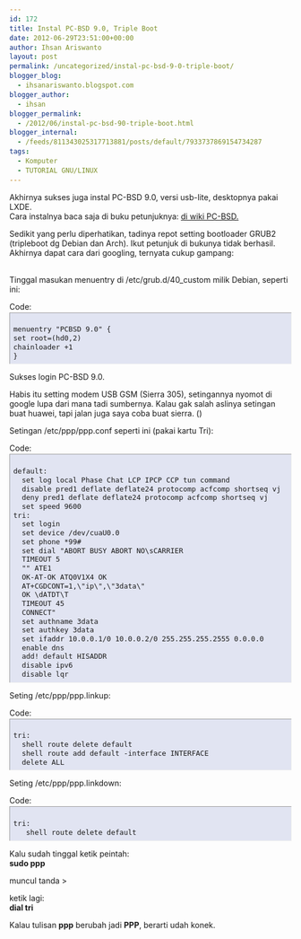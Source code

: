 ```yaml
---
id: 172
title: Instal PC-BSD 9.0, Triple Boot
date: 2012-06-29T23:51:00+00:00
author: Ihsan Ariswanto
layout: post
permalink: /uncategorized/instal-pc-bsd-9-0-triple-boot/
blogger_blog:
  - ihsanariswanto.blogspot.com
blogger_author:
  - ihsan
blogger_permalink:
  - /2012/06/instal-pc-bsd-90-triple-boot.html
blogger_internal:
  - /feeds/811343025317713881/posts/default/7933737869154734287
tags:
  - Komputer
  - TUTORIAL GNU/LINUX
---
```

Akhirnya sukses juga instal PC-BSD 9.0, versi usb-lite, desktopnya pakai LXDE.  
Cara instalnya baca saja di buku petunjuknya: [di wiki PC-BSD.](https://wiki.pcbsd.org/index.php/PC-BSD_Users_Handbook)

Sedikit yang perlu diperhatikan, tadinya repot setting bootloader GRUB2 (tripleboot dg Debian dan Arch). Ikut petunjuk di bukunya tidak berhasil. Akhirnya dapat cara dari googling, ternyata cukup gampang:  
<a name='more'></a>

<lj-cut text="Read more..."></lj-cut>  
Tinggal masukan menuentry di /etc/grub.d/40_custom milik Debian, seperti ini:  
<a href="https://www.blogger.com/null" name="more"></a>

<div style="margin-bottom: 2px;">
  Code:
</div>

<pre style="background: none repeat scroll 0% 0% #e1e4f2; border: 1px inset; font-family: monospace; font-size: 0.9em; line-height: 1.25; margin: 0px; overflow: auto; padding: 6px; text-align: left;"><br />menuentry "PCBSD 9.0" {<br />set root=(hd0,2)<br />chainloader +1<br />}</pre>

Sukses login PC-BSD 9.0.

Habis itu setting modem USB GSM (Sierra 305), setingannya nyomot di google lupa dari mana tadi sumbernya. Kalau gak salah aslinya setingan buat huawei, tapi jalan juga saya coba buat sierra. (<img alt="" border="0" ilo-full-src="/wp-content/uploads/2012/06/malus.gif" src="/wp-content/uploads/2012/06/malus.gif" title="Malu (S)" />)

Setingan /etc/ppp/ppp.conf seperti ini (pakai kartu Tri):

<div style="margin-bottom: 2px;">
  Code:
</div>

<pre style="background: none repeat scroll 0% 0% #e1e4f2; border: 1px inset; font-family: monospace; font-size: 0.9em; line-height: 1.25; margin: 0px; overflow: auto; padding: 6px; text-align: left;"><br />default:<br />  set log local Phase Chat LCP IPCP CCP tun command<br />  disable pred1 deflate deflate24 protocomp acfcomp shortseq vj<br />  deny pred1 deflate deflate24 protocomp acfcomp shortseq vj<br />  set speed 9600<br />tri:<br />  set login<br />  set device /dev/cuaU0.0<br />  set phone *99#<br />  set dial "ABORT BUSY ABORT NO\sCARRIER<br />  TIMEOUT 5 <br />  "" ATE1 <br />  OK-AT-OK ATQ0V1X4 OK <br />  AT+CGDCONT=1,\"ip\",\"3data\" <br />  OK \dATDT\T <br />  TIMEOUT 45 <br />  CONNECT"<br />  set authname 3data<br />  set authkey 3data<br />  set ifaddr 10.0.0.1/0 10.0.0.2/0 255.255.255.2555 0.0.0.0<br />  enable dns<br />  add! default HISADDR<br />  disable ipv6<br />  disable lqr</pre>

Seting /etc/ppp/ppp.linkup:

<div style="margin-bottom: 2px;">
  Code:
</div>

<pre style="background: none repeat scroll 0% 0% #e1e4f2; border: 1px inset; font-family: monospace; font-size: 0.9em; line-height: 1.25; margin: 0px; overflow: auto; padding: 6px; text-align: left;"><br />tri:<br />  shell route delete default<br />  shell route add default -interface INTERFACE<br />  delete ALL</pre>

Seting /etc/ppp/ppp.linkdown:

<div style="margin-bottom: 2px;">
  Code:
</div>

<pre style="background: none repeat scroll 0% 0% #e1e4f2; border: 1px inset; font-family: monospace; font-size: 0.9em; line-height: 1.25; margin: 0px; overflow: auto; padding: 6px; text-align: left;"><br />tri:<br />   shell route delete default</pre>

Kalu sudah tinggal ketik peintah:  
**sudo ppp**

muncul tanda >

ketik lagi:  
**dial tri**

Kalau tulisan **ppp** berubah jadi **PPP**, berarti udah konek.